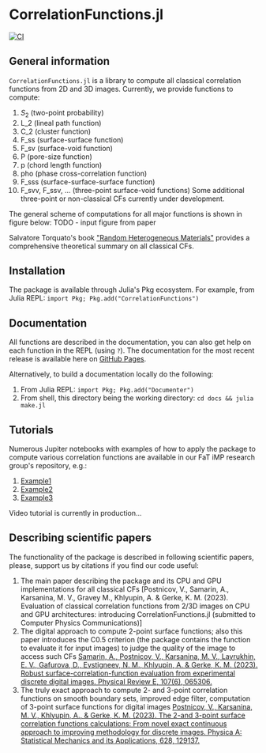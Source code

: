 # CorrelationFunctions.jl
[![CI](https://github.com/shamazmazum/CorrelationFunctions.jl/actions/workflows/test.yml/badge.svg)](https://github.com/shamazmazum/CorrelationFunctions.jl/actions/workflows/test.yml)

## General information
`CorrelationFunctions.jl` is a library to compute all classical correlation functions from 2D and 3D images.
Currently, we provide functions to compute:
1. $S_2$ (two-point probability)
2. L_2 (lineal path function)
3. C_2 (cluster function)
4. F_ss (surface-surface function)
5. F_sv (surface-void function)
6. P (pore-size function)
7. p (chord length function)
8. pho (phase cross-correlation function)
9. F_sss (surface-surface-surface function)
10. F_svv, F_ssv, ... (three-point surface-void functions)
Some additional three-point or non-classical CFs currently under development.

The general scheme of computations for all major functions is shown in figure below:
TODO - input figure from paper

Salvatore Torquato's book ["Random Heterogeneous Materials"](https://link.springer.com/book/10.1007/978-1-4757-6355-3) provides a comprehensive theoretical summary on all classical CFs.

## Installation
The package is available through Julia's Pkg ecosystem.
For example, from Julia REPL: `import Pkg; Pkg.add("CorrelationFunctions")`

## Documentation
All functions are described in the documentation, you can also get help on each function in the REPL (using `?`).
The documentation for the most recent release is available here on
[GitHub Pages](https://fatimp.github.io/CorrelationFunctions.jl/dev/index.html).

Alternatively, to build a documentation locally do the following:
1. From Julia REPL: `import Pkg; Pkg.add("Documenter")`
2. From shell, this directory being the working directory: `cd docs && julia make.jl`

## Tutorials
Numerous Jupiter notebooks with examples of how to apply the package to compute various correlation functions are available in our FaT iMP research group's repository, e.g.:
1. [Example1](https://github.com/fatimp/correlation-function-paper/tree/master/notebook)
2. [Example2](https://github.com/fatimp/surfsurf-paper-2/tree/master/notebooks)
3. [Example3](https://github.com/fatimp/surfsurf-paper/tree/master/scripts%26data)

Video tutorial is currently in production...

## Describing scientific papers
The functionality of the package is described in following scientific papers, please, support us by citations if you find our code useful:
1. The main paper describing the package and its CPU and GPU implementations for all classical CFs
[Postnicov, V., Samarin, A., Karsanina, M. V., Gravey M., Khlyupin, A. & Gerke, K. M. (2023). Evaluation of classical correlation functions from 2/3D images on CPU and GPU architectures: introducing CorrelationFunctions.jl (submitted to Computer Physics Communications)]
2. The digital approach to compute 2-point surface functions; also this paper introduces the C0.5 criterion (the package contains the function to evaluate it for input images) to judge the quality of the image to access such CFs
[Samarin, A., Postnicov, V., Karsanina, M. V., Lavrukhin, E. V., Gafurova, D., Evstigneev, N. M., Khlyupin, A. & Gerke, K. M. (2023). Robust surface-correlation-function evaluation from experimental discrete digital images. Physical Review E, 107(6), 065306.](https://journals.aps.org/pre/abstract/10.1103/PhysRevE.107.065306)
3. The truly exact approach to compute 2- and 3-point correlation functions on smooth boundary sets, improved edge filter, computation of 3-point surface functions for digital images
[Postnicov, V., Karsanina, M. V., Khlyupin, A., & Gerke, K. M. (2023). The 2-and 3-point surface correlation functions calculations: From novel exact continuous approach to improving methodology for discrete images. Physica A: Statistical Mechanics and its Applications, 628, 129137.](https://www.sciencedirect.com/science/article/abs/pii/S0378437123006921)
